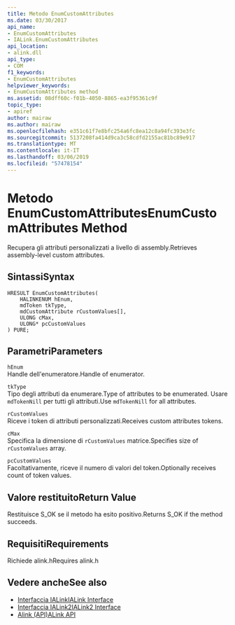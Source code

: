 ```yaml
---
title: Metodo EnumCustomAttributes
ms.date: 03/30/2017
api_name:
- EnumCustomAttributes
- IALink.EnumCustomAttributes
api_location:
- alink.dll
api_type:
- COM
f1_keywords:
- EnumCustomAttributes
helpviewer_keywords:
- EnumCustomAttributes method
ms.assetid: 08dff60c-f01b-4050-8865-ea3f95361c9f
topic_type:
- apiref
author: mairaw
ms.author: mairaw
ms.openlocfilehash: e351c61f7e8bfc254a6fc8ea12c8a94fc393e3fc
ms.sourcegitcommit: 5137208fa414d9ca3c58cdfd2155ac81bc89e917
ms.translationtype: MT
ms.contentlocale: it-IT
ms.lasthandoff: 03/06/2019
ms.locfileid: "57478154"
---
```

# <a name="enumcustomattributes-method"></a><span data-ttu-id="ee1e6-102">Metodo EnumCustomAttributes</span><span class="sxs-lookup"><span data-stu-id="ee1e6-102">EnumCustomAttributes Method</span></span>
<span data-ttu-id="ee1e6-103">Recupera gli attributi personalizzati a livello di assembly.</span><span class="sxs-lookup"><span data-stu-id="ee1e6-103">Retrieves assembly-level custom attributes.</span></span>  
  
## <a name="syntax"></a><span data-ttu-id="ee1e6-104">Sintassi</span><span class="sxs-lookup"><span data-stu-id="ee1e6-104">Syntax</span></span>  
  
```  
HRESULT EnumCustomAttributes(  
    HALINKENUM hEnum,  
    mdToken tkType,  
    mdCustomAttribute rCustomValues[],  
    ULONG cMax,  
    ULONG* pcCustomValues  
) PURE;  
```  
  
## <a name="parameters"></a><span data-ttu-id="ee1e6-105">Parametri</span><span class="sxs-lookup"><span data-stu-id="ee1e6-105">Parameters</span></span>  
 `hEnum`  
 <span data-ttu-id="ee1e6-106">Handle dell'enumeratore.</span><span class="sxs-lookup"><span data-stu-id="ee1e6-106">Handle of enumerator.</span></span>  
  
 `tkType`  
 <span data-ttu-id="ee1e6-107">Tipo degli attributi da enumerare.</span><span class="sxs-lookup"><span data-stu-id="ee1e6-107">Type of attributes to be enumerated.</span></span> <span data-ttu-id="ee1e6-108">Usare `mdTokenNill` per tutti gli attributi.</span><span class="sxs-lookup"><span data-stu-id="ee1e6-108">Use `mdTokenNill` for all attributes.</span></span>  
  
 `rCustomValues`  
 <span data-ttu-id="ee1e6-109">Riceve i token di attributi personalizzati.</span><span class="sxs-lookup"><span data-stu-id="ee1e6-109">Receives custom attributes tokens.</span></span>  
  
 `cMax`  
 <span data-ttu-id="ee1e6-110">Specifica la dimensione di `rCustomValues` matrice.</span><span class="sxs-lookup"><span data-stu-id="ee1e6-110">Specifies size of `rCustomValues` array.</span></span>  
  
 `pcCustomValues`  
 <span data-ttu-id="ee1e6-111">Facoltativamente, riceve il numero di valori del token.</span><span class="sxs-lookup"><span data-stu-id="ee1e6-111">Optionally receives count of token values.</span></span>  
  
## <a name="return-value"></a><span data-ttu-id="ee1e6-112">Valore restituito</span><span class="sxs-lookup"><span data-stu-id="ee1e6-112">Return Value</span></span>  
 <span data-ttu-id="ee1e6-113">Restituisce S_OK se il metodo ha esito positivo.</span><span class="sxs-lookup"><span data-stu-id="ee1e6-113">Returns S_OK if the method succeeds.</span></span>  
  
## <a name="requirements"></a><span data-ttu-id="ee1e6-114">Requisiti</span><span class="sxs-lookup"><span data-stu-id="ee1e6-114">Requirements</span></span>  
 <span data-ttu-id="ee1e6-115">Richiede alink.h</span><span class="sxs-lookup"><span data-stu-id="ee1e6-115">Requires alink.h</span></span>  
  
## <a name="see-also"></a><span data-ttu-id="ee1e6-116">Vedere anche</span><span class="sxs-lookup"><span data-stu-id="ee1e6-116">See also</span></span>
- [<span data-ttu-id="ee1e6-117">Interfaccia IALink</span><span class="sxs-lookup"><span data-stu-id="ee1e6-117">IALink Interface</span></span>](../../../../docs/framework/unmanaged-api/alink/ialink-interface.md)
- [<span data-ttu-id="ee1e6-118">Interfaccia IALink2</span><span class="sxs-lookup"><span data-stu-id="ee1e6-118">IALink2 Interface</span></span>](../../../../docs/framework/unmanaged-api/alink/ialink2-interface.md)
- [<span data-ttu-id="ee1e6-119">Alink (API)</span><span class="sxs-lookup"><span data-stu-id="ee1e6-119">ALink API</span></span>](../../../../docs/framework/unmanaged-api/alink/index.md)
